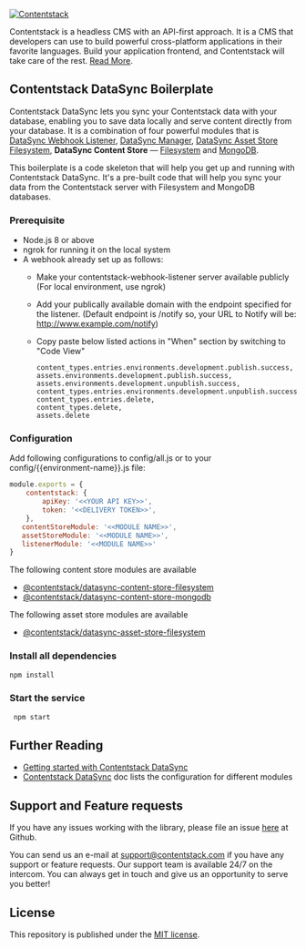[![Contentstack](https://www.contentstack.com/docs/static/images/contentstack.png)](https://www.contentstack.com/)

Contentstack is a headless CMS with an API-first approach. It is a CMS that developers can use to build powerful cross-platform applications in their favorite languages. Build your application frontend, and Contentstack will take care of the rest. [Read More](https://www.contentstack.com/). 

## Contentstack DataSync Boilerplate

Contentstack DataSync lets you sync your Contentstack data with your database, enabling you to save data locally and serve content directly from your database. It is a combination of four powerful modules that is [DataSync Webhook Listener](https://github.com/contentstack/webhook-listener), [DataSync Manager](https://github.com/contentstack/datasync-manager), [DataSync Asset Store Filesystem](https://github.com/contentstack/datasync-asset-store-filesystem), **DataSync Content Store** — [Filesystem](https://github.com/contentstack/datasync-content-store-filesystem) and [MongoDB](https://github.com/contentstack/datasync-content-store-mongodb).

This boilerplate is a code skeleton that will help you get up and running with Contentstack DataSync. It's a pre-built code that will help you sync your data from the Contentstack server with Filesystem and MongoDB databases.

### Prerequisite

- Node.js 8 or above
- ngrok for running it on the local system
- A webhook already set up as follows:
    - Make your contentstack-webhook-listener server available publicly (For local environment, use ngrok)
    - Add your publically available domain with the endpoint specified for the listener. (Default endpoint is /notify so, your URL to Notify will be: http://www.example.com/notify)
    - Copy paste below listed actions in "When" section by switching to "Code View"

        ```
        content_types.entries.environments.development.publish.success,
        assets.environments.development.publish.success,
        assets.environments.development.unpublish.success,
        content_types.entries.environments.development.unpublish.success,
        content_types.entries.delete,
        content_types.delete,
        assets.delete
        ```

### Configuration

Add following configurations to config/all.js or to your config/{{environment-name}}.js file:
```js
module.exports = {
    contentstack: {
        apiKey: '<<YOUR API KEY>>',
        token: '<<DELIVERY TOKEN>>',
    },
   contentStoreModule: '<<MODULE NAME>>',
   assetStoreModule: '<<MODULE NAME>>',
   listenerModule: '<<MODULE NAME>>'
}
```
The following content store modules are available
- [@contentstack/datasync-content-store-filesystem](https://github.com/contentstack/datasync-content-store-filesystem)
- [@contentstack/datasync-content-store-mongodb](https://github.com/contentstack/datasync-content-store-mongodb)

The following asset store modules are available
- [@contentstack/datasync-asset-store-filesystem](https://github.com/contentstack/datasync-asset-store-filesystem)

### Install all dependencies
```cmd
npm install
```
### Start the service
```cmd
 npm start 
```

## Further Reading
- [Getting started with Contentstack DataSync](https://www.contentstack.com/docs/guide/synchronization/contentstack-datasync)
- [Contentstack DataSync](https://www.contentstack.com/docs/guide/synchronization/contentstack-datasync/configuration-files-for-contentstack-datasync) doc lists the configuration for different modules


## Support and Feature requests
If you have any issues working with the library, please file an issue [here](https://github.com/contentstack/datasync-boilerplate/issues) at Github.

You can send us an e-mail at support@contentstack.com if you have any support or feature requests. Our support team is available 24/7 on the intercom. You can always get in touch and give us an opportunity to serve you better!


## License
This repository is published under the [MIT license](LICENSE).
